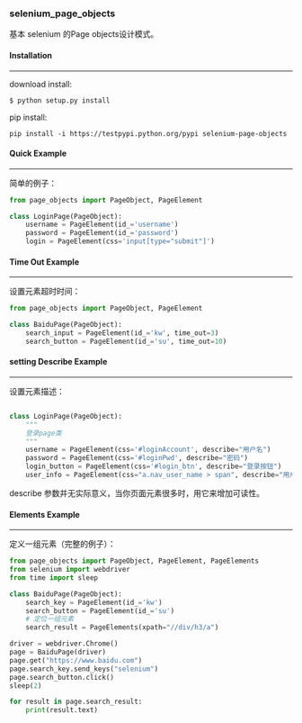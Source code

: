 ### selenium_page_objects

基本 selenium 的Page objects设计模式。

#### Installation
------------

download install:
```shell
$ python setup.py install
```

pip install:
```
pip install -i https://testpypi.python.org/pypi selenium-page-objects
```

#### Quick Example
-------------
简单的例子：
```python
from page_objects import PageObject, PageElement

class LoginPage(PageObject):
    username = PageElement(id_='username')
    password = PageElement(id_='password')
    login = PageElement(css='input[type="submit"]')

```

#### Time Out Example
-------------
设置元素超时时间：
```python
from page_objects import PageObject, PageElement

class BaiduPage(PageObject):
    search_input = PageElement(id_='kw', time_out=3)
    search_button = PageElement(id_='su', time_out=10)
```

#### setting Describe Example
-------------
设置元素描述：
```python

class LoginPage(PageObject):
    """
    登录page类
    """
    username = PageElement(css='#loginAccount', describe="用户名")
    password = PageElement(css='#loginPwd', describe="密码")
    login_button = PageElement(css='#login_btn', describe="登录按钮")
    user_info = PageElement(css="a.nav_user_name > span", describe="用户信息")

```
describe 参数并无实际意义，当你页面元素很多时，用它来增加可读性。

#### Elements Example
-------------
定义一组元素（完整的例子）：
```python
from page_objects import PageObject, PageElement, PageElements
from selenium import webdriver
from time import sleep

class BaiduPage(PageObject):
    search_key = PageElement(id_='kw')
    search_button = PageElement(id_='su')
    # 定位一组元素
    search_result = PageElements(xpath="//div/h3/a")

driver = webdriver.Chrome()
page = BaiduPage(driver)
page.get("https://www.baidu.com")
page.search_key.send_keys("selenium")
page.search_button.click()
sleep(2)

for result in page.search_result:
    print(result.text)

```